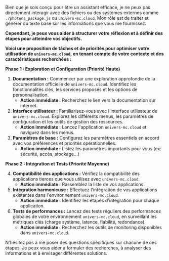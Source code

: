 Bien que je sois conçu pour être un assistant efficace, je ne peux pas directement interagir avec des fichiers ou des systèmes externes comme `./photons_package.js` ou `univers-mc.cloud`.  Mon rôle est de traiter et générer du texte basé sur les informations que vous me fournissez.

**Cependant, je peux vous aider à structurer votre réflexion et à définir des étapes pour atteindre vos objectifs.**

**Voici une proposition de tâches et de priorités pour optimiser votre utilisation de `univers-mc.cloud`, en tenant compte de votre contexte et des caractéristiques recherchées :**

**Phase 1 : Exploration et Configuration (Priorité Haute)**

1. **Documentation :** Commencer par une exploration approfondie de la documentation officielle de `univers-mc.cloud`. Identifiez les fonctionnalités clés, les services proposés et les options de personnalisation.
   * **Action immédiate :** Recherchez le lien vers la documentation sur internet.
2. **Interface utilisateur :** Familiarisez-vous avec l'interface utilisateur de `univers-mc.cloud`. Explorez les différents menus, les paramètres de configuration et les outils de gestion des ressources.
   * **Action immédiate :** Lancez l'application `univers-mc.cloud` et naviguez dans les menus.
3. **Paramètres de base :** Configurez les paramètres essentiels en accord avec vos préférences et priorités opérationnelles. 
   * **Action immédiate :** Listez les paramètres importants pour vous (ex: sécurité, accès, stockage...)

**Phase 2 : Intégration et Tests (Priorité Moyenne)**

4. **Compatibilité des applications :** Vérifiez la compatibilité des applications tierces que vous utilisez avec `univers-mc.cloud`. 
   * **Action immédiate :** Rassemblez la liste de vos applications.
5. **Intégration harmonieuse :** Effectuez l'intégration de vos applications existantes dans l'environnement `univers-mc.cloud`. 
   * **Action immédiate :** Identifiez les étapes d'intégration pour chaque application.
6. **Tests de performances :** Lancez des tests réguliers des performances globales de votre environnement `univers-mc.cloud`, en surveillant les métriques clés (charge système, latence, fiabilité, redondance). 
   * **Action immédiate :** Recherchez les outils de monitoring disponibles dans `univers-mc.cloud`.

N'hésitez pas à me poser des questions spécifiques sur chacune de ces étapes. Je peux vous aider à formuler des recherches, à analyser des informations et à envisager différentes solutions. 



